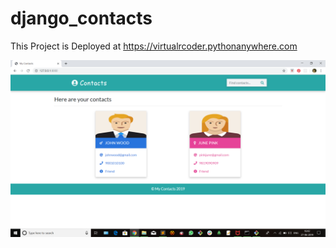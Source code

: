 # django_contacts
This Project is Deployed at https://virtualrcoder.pythonanywhere.com

<img src="./contact.png">
